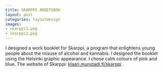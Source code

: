 ```yaml
---
title: SKARPPI ARBETSBOK
layout: post
categories: layoutdesign
images:
- skarppi1.png
- skarppi2.png
---
```


I designed a work booklet for Skarppi, a program that enlightens young people about the misuse of alcohol and kannabis. I designed the booklet using the Helsinki graphic appearance. I chose calm colours of pink and blue. The website of Skarppi: [klaari.munstadi.fi/skarppi](http://klaari.munstadi.fi/skarppi)
.